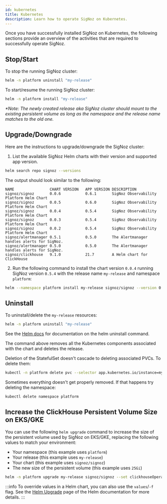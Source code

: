 ```yaml
---
id: kubernetes
title: Kubernetes
description: Learn how to operate SigNoz on Kubernetes.
---
```


Once you have successfully installed SigNoz on Kubernetes, the following sections provide an overview of the activities that are required to successfully operate SigNoz.

## Stop/Start

To stop the running SigNoz cluster:

```bash
helm -n platform uninstall "my-release"
```

To start/resume the running SigNoz cluster:

```bash
helm -n platform install "my-release"
```

_*Note: The newly created release aka SigNoz cluster should mount to the existing persistent volume as long as the *namespace* and the *release name* matches to the old one._

## Upgrade/Downgrade

Here are the instructions to upgrade/downgrade the SigNoz cluster:

1. List the available SigNoz Helm charts with their version and supported app version.
```bash
helm search repo signoz --versions
```
The output should look similar to the following:
```output
NAME               	CHART VERSION	APP VERSION	DESCRIPTION
signoz/signoz      	0.0.6        	0.6.1      	SigNoz Observability Platform Helm Chart
signoz/signoz      	0.0.5        	0.6.0      	SigNoz Observability Platform Helm Chart
signoz/signoz      	0.0.4        	0.5.4      	SigNoz Observability Platform Helm Chart
signoz/signoz      	0.0.3        	0.5.4      	SigNoz Observability Platform Helm Chart
signoz/signoz      	0.0.2        	0.5.4      	SigNoz Observability Platform Helm Chart
signoz/alertmanager	0.5.1        	0.5.0      	The Alertmanager handles alerts for SigNoz.
signoz/alertmanager	0.5.0        	0.5.0      	The Alertmanager handles alerts for SigNoz.
signoz/clickhouse  	9.1.0        	21.7       	A Helm chart for ClickHouse
```

2. Run the following command to install the chart version `0.0.4` running SigNoz version `0.5.4` with the release name `my-release` and namespace `platform`:
```bash
helm --namespace platform install my-release signoz/signoz --version 0.0.4
```


## Uninstall

To uninstall/delete the `my-release` resources:

```bash
helm -n platform uninstall "my-release"
```

See the [Helm docs](https://helm.sh/docs/helm/helm_uninstall/) for documentation on the helm uninstall command.

The command above removes all the Kubernetes components associated
with the chart and deletes the release.

Deletion of the StatefulSet doesn't cascade to deleting associated PVCs. To delete them:

```bash
kubectl -n platform delete pvc --selector app.kubernetes.io/instance=my-release
```

Sometimes everything doesn't get properly removed. If that happens try deleting the namespace:

```bash
kubectl delete namespace platform
```

##  Increase the ClickHouse Persistent Volume Size on EKS/GKE


You can use the following `helm upgrade` command to increase the size of the persistent volume used by SigNoz on EKS/GKE, replacing the following values to match your environment:

- Your namespace (this example uses `platform`)
- Your release (this example uses `my-release`)
- Your chart (this example uses `signoz/signoz`)
- The new size of the persistent volume (this example uses `25Gi`)

```bash
helm -n platform upgrade my-release signoz/signoz --set clickhouseOperator.storage=25Gi
```

:::info
To override values in a Helm chart, you can also use the `values`/`-f` flag. See the [Helm Upgrade](https://helm.sh/docs/helm/helm_upgrade/) page of the Helm documentation for more details.
:::
